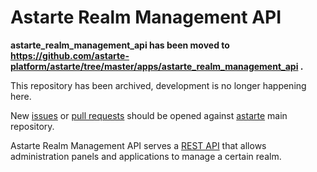 Astarte Realm Management API
============================

**astarte_realm_management_api has been moved to
https://github.com/astarte-platform/astarte/tree/master/apps/astarte_realm_management_api .**

This repository has been archived, development is no longer happening here.

New [issues](https://github.com/astarte-platform/astarte/issues) or
[pull requests](https://github.com/astarte-platform/astarte/pulls) should be opened against
[astarte](https://github.com/astarte-platform/astarte) main repository.

Astarte Realm Management API serves a [REST API](priv/static/astarte_realm_management_api.yaml) that allows administration panels and applications to manage a certain realm.

